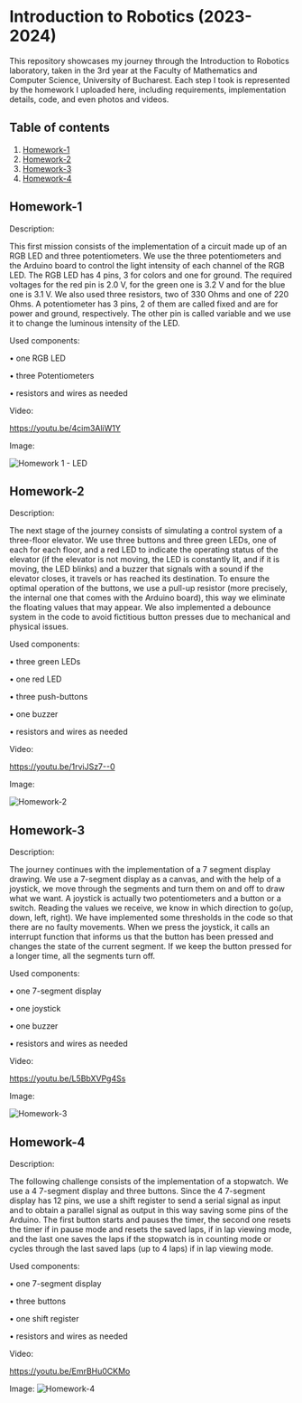 # Introduction to Robotics (2023-2024)

This repository showcases my journey through the Introduction to Robotics laboratory, taken in the 3rd year at the Faculty of Mathematics and Computer Science, University of Bucharest. Each step I took is represented by the homework I uploaded here, including requirements, implementation details, code, and even photos and videos.

## Table of contents
1. [Homework-1](#Homework-1)
2. [Homework-2](#Homework-2)
3. [Homework-3](#Homework-3)
4. [Homework-4](#homework-4)


## Homework-1 
Description:

This first mission consists of the implementation of a circuit made up of an RGB LED and three potentiometers. We use the three potentiometers and the Arduino board to control the light intensity of each channel of the RGB LED. The RGB LED has 4 pins, 3 for colors and one for ground. The required voltages for the red pin is 2.0 V, for the green one is 3.2 V and for the blue one is 3.1 V. We also used three resistors, two of 330 Ohms and one of 220 Ohms. A potentiometer has 3 pins, 2 of them are called fixed and are for power and ground, respectively. The other pin is called variable and we use it to change the luminous intensity of the LED.

Used components:

  • one RGB LED
  
  • three Potentiometers
  
  • resistors and wires as needed

Video:

https://youtu.be/4cim3AliW1Y

Image:

![Homework 1 - LED](https://github.com/Bucovina/IntroductionToRobotics/assets/103101131/aa76264f-ad25-488d-8ab5-d9fdcbd73bad)

## Homework-2
Description:

The next stage of the journey consists of simulating a control system of a three-floor elevator. We use three buttons and three green LEDs, one of each for each floor, and a red LED to indicate the operating status of the elevator (if the elevator is not moving, the LED is constantly lit, and if it is moving, the LED blinks) and a buzzer that signals with a sound if the elevator closes, it travels or has reached its destination. To ensure the optimal operation of the buttons, we use a pull-up resistor (more precisely, the internal one that comes with the Arduino board), this way we eliminate the floating values ​​that may appear. We also implemented a debounce system in the code to avoid fictitious button presses due to mechanical and physical issues.

Used components:

  • three green LEDs
  
  • one red LED
  
  • three push-buttons
  
  • one buzzer
  
  • resistors and wires as needed

Video:

https://youtu.be/1rviJSz7--0

Image:

![Homework-2](https://github.com/Bucovina/IntroductionToRobotics/assets/103101131/17556593-1c23-4703-b2fb-9b95cbfefa66)

## Homework-3
Description:

The journey continues with the implementation of a 7 segment display drawing. We use a 7-segment display as a canvas, and with the help of a joystick, we move through the segments and turn them on and off to draw what we want. A joystick is actually two potentiometers and a button or a switch. Reading the values ​​we receive, we know in which direction to go(up, down, left, right). We have implemented some thresholds in the code so that there are no faulty movements. When we press the joystick, it calls an interrupt function that informs us that the button has been pressed and changes the state of the current segment. If we keep the button pressed for a longer time, all the segments turn off.

Used components:

  • one 7-segment display
  
  • one joystick
  
  • one buzzer
  
  • resistors and wires as needed

Video:

https://youtu.be/L5BbXVPg4Ss

Image:

![Homework-3](https://github.com/Bucovina/IntroductionToRobotics/assets/103101131/58a71837-8a78-4678-91ee-36705080cbf7)

## Homework-4
Description:

The following challenge consists of the implementation of a stopwatch. We use a 4 7-segment display and three buttons. Since the 4 7-segment display has 12 pins, we use a shift register to send a serial signal as input and to obtain a parallel signal as output in this way saving some pins of the Arduino. The first button starts and pauses the timer, the second one resets the timer if in pause mode and resets the saved laps, if in lap viewing mode, and the last one saves the laps if the stopwatch is in counting mode or cycles through the last saved laps (up to 4 laps) if in lap viewing mode.

Used components:

  • one 7-segment display

  • three buttons

  • one shift register

  • resistors and wires as needed

Video:

https://youtu.be/EmrBHu0CKMo

Image:
![Homework-4](https://github.com/Bucovina/IntroductionToRobotics/assets/103101131/a4f87675-62b1-4be8-917e-8928ff38e71d)

